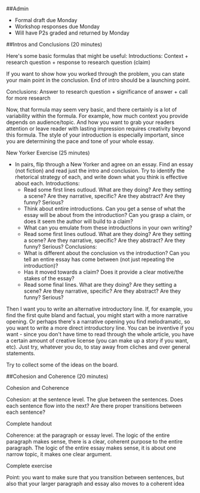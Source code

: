 ##Admin
- Formal draft due Monday
- Workshop responses due Monday
- Will have P2s graded and returned by Monday

##Intros and Conclusions (20 minutes)

Here's some basic formulas that might be useful:
Introductions: Context + research question + response to research question (claim)

If you want to show how you worked through the problem, you can state your main point in the conclusion. End of intro should be a launching point.

Conclusions: Answer to research question + significance of answer + call for more research

Now, that formula may seem very basic, and there certainly is a lot of variability within the formula. For example, how much context you provide depends on audience/topic. And how you want to grab your readers attention or leave reader with lasting impression requires creativity beyond this formula. The style of your introduction is especially important, since you are determining the pace and tone of your whole essay.

New Yorker Exercise (25 minutes)

- In pairs, flip through a New Yorker and agree on an essay. Find an essay (not fiction) and read just the intro and conclusion. Try to identify the rhetorical strategy of each, and write down what you think is effective about each.
Introductions:
  - Read some first lines outloud. What are they doing? Are they setting a scene? Are they narrative, specific? Are they abstract? Are they funny? Serious?
  - Think about entire introductions. Can you get a sense of what the essay will be about from the introduction? Can you grasp a claim, or does it seem the author will build to a claim?
  - What can you emulate from these introductions in your own writing?
  - Read some first lines outloud. What are they doing? Are they setting a scene? Are they narrative, specific? Are they abstract? Are they funny? Serious?
Conclusions:
  - What is different about the conclusion vs the introduction? Can you tell an entire essay has come between (not just repeating the introduction)?
  - Has it moved towards a claim? Does it provide a clear motive/the stakes of the essay?
  - Read some final lines. What are they doing? Are they setting a scene? Are they narrative, specific? Are they abstract? Are they funny? Serious?  

Then I want you to write an alternative introductory line. If, for example, you find the first quite bland and factual, you might start with a more narrative opening. Or perhaps there's a narrative opening you find melodramatic, so you want to write a more direct introductory line. You can be inventive if you want - since you don't have time to read through the whole article, you have a certain amount of creative license (you can make up a story if you want, etc). Just try, whatever you do, to stay away from cliches and over general statements.

Try to collect some of the ideas on the board.

##Cohesion and Coherence (20 minutes)

Cohesion and Coherence

Cohesion: at the sentence level. The glue between the sentences. Does each sentence flow into the next? Are there proper transitions between each sentence?

Complete handout

Coherence: at the paragraph or essay level. The logic of the entire paragraph makes sense, there is a clear, coherent purpose to the entire paragraph. The logic of the entire essay makes sense, it is about one narrow topic, it makes one clear argument.

Complete exercise

Point: you want to make sure that you transition between sentences, but also that your larger paragraph and essay also moves to a coherent idea
